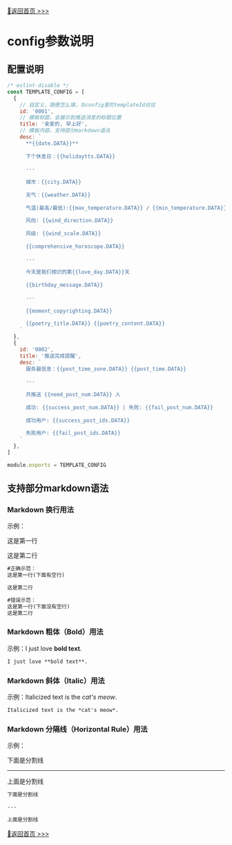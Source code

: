 [📌返回首页 >>>](../../README.md)

# config参数说明

## 配置说明

```javascript
/* eslint-disable */
const TEMPLATE_CONFIG = [
  {
    // 自定义，随便怎么填，与config里的templateId对应
    id: '0001',
    // 模板标题，会展示到推送消息的标题位置
    title: '亲爱的, 早上好',
    // 模板内容，支持部分markdown语法
    desc: `
      **{{date.DATA}}**
      
      下个休息日：{{holidaytts.DATA}}
      
      ---
      
      城市：{{city.DATA}}
      
      天气：{{weather.DATA}}
      
      气温(最高/最低):{{max_temperature.DATA}} / {{min_temperature.DATA}}
      
      风向: {{wind_direction.DATA}}
      
      风级: {{wind_scale.DATA}}
      
      {{comprehensive_horoscope.DATA}}
      
      ---
      
      今天是我们相识的第{{love_day.DATA}}天
      
      {{birthday_message.DATA}}
      
      ---
      
      {{moment_copyrighting.DATA}}
      
      {{poetry_title.DATA}} {{poetry_content.DATA}}
    `
  },
  {
    id: '0002',
    title: '推送完成提醒',
    desc: `
      服务器信息：{{post_time_zone.DATA}} {{post_time.DATA}}
      
      ---
      
      共推送 {{need_post_num.DATA}} 人
      
      成功: {{success_post_num.DATA}} | 失败: {{fail_post_num.DATA}}
      
      成功用户: {{success_post_ids.DATA}}
      
      失败用户: {{fail_post_ids.DATA}}
    `
  },
]

module.exports = TEMPLATE_CONFIG
```

## 支持部分markdown语法

### Markdown 换行用法

示例：

这是第一行

这是第二行
```markdown
#正确示范：
这是第一行(下面有空行)

这是第二行

#错误示范：
这是第一行(下面没有空行)
这是第二行
```

### Markdown 粗体（Bold）用法

示例：I just love **bold text**.
```markdown
I just love **bold text**.
```

### Markdown 斜体（Italic）用法

示例：Italicized text is the *cat's meow*.
```markdown
Italicized text is the *cat's meow*.
```

### Markdown 分隔线（Horizontal Rule）用法

示例：

下面是分割线

---

上面是分割线
```markdown
下面是分割线

---

上面是分割线
```

[📌返回首页 >>>](../../README.md)